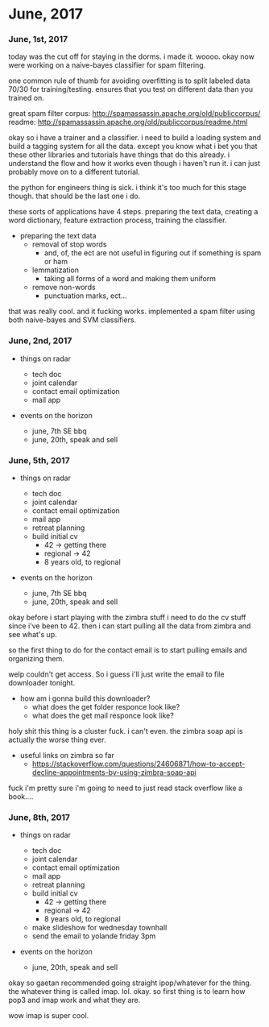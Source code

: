 # June, 2017

### June, 1st, 2017

today was the cut off for staying in the dorms. i made it. woooo. okay now were working on a naive-bayes classifier for spam filtering.

one common rule of thumb for avoiding overfitting is to split labeled data 70/30 for training/testing. ensures that you test on different data than you trained on.

great spam filter corpus: http://spamassassin.apache.org/old/publiccorpus/
readme: http://spamassassin.apache.org/old/publiccorpus/readme.html

okay so i have a trainer and a classifier. i need to build a loading system and build a tagging system for all the data. except you know what i bet you that these other libraries and tutorials have things that do this already. i understand the flow and how it works even though i haven't run it. i can just probably move on to a different tutorial.

the python for engineers thing is sick. i think it's too much for this stage though. that should be the last one i do. 

these sorts of applications have 4 steps. preparing the text data, creating a word dictionary, feature extraction process, training the classifier.

* preparing the text data
	* removal of stop words
		* and, of, the ect are not useful in figuring out if something is spam or ham
	* lemmatization
		* taking all forms of a word and making them uniform
	* remove non-words
		* punctuation marks, ect...

that was really cool. and it fucking works. implemented a spam filter using both naive-bayes and SVM classifiers.

### June, 2nd, 2017

* things on radar
	* tech doc
	* joint calendar
	* contact email optimization
	* mail app

* events on the horizon
	* june, 7th SE bbq
	* june, 20th, speak and sell

### June, 5th, 2017

* things on radar
	* tech doc
	* joint calendar
	* contact email optimization
	* mail app
	* retreat planning
	* build initial cv
		* 42 -> getting there
		* regional -> 42
		* 8 years old, to regional

* events on the horizon
	* june, 7th SE bbq
	* june, 20th, speak and sell

okay before i start playing with the zimbra stuff i need to do the cv stuff since i've been to 42. then i can start pulling all the data from zimbra and see what's up.

so the first thing to do for the contact email is to start pulling emails and organizing them.

welp couldn't get access. So i guess i'll just write the email to file downloader tonight.

* how am i gonna build this downloader?
	* what does the get folder responce look like?		
	* what does the get mail responce look like?

holy shit this thing is a cluster fuck. i can't even. the zimbra soap api is actually the worse thing ever. 

* useful links on zimbra so far
	* https://stackoverflow.com/questions/24606871/how-to-accept-decline-appointments-by-using-zimbra-soap-api

fuck i'm pretty sure i'm going to need to just read stack overflow like a book....

### June, 8th, 2017

* things on radar
	* tech doc
	* joint calendar
	* contact email optimization
	* mail app
	* retreat planning
	* build initial cv
		* 42 -> getting there
		* regional -> 42
		* 8 years old, to regional
	* make slideshow for wednesday townhall
	* send the email to yolande friday 3pm

* events on the horizon
	* june, 20th, speak and sell

okay so gaetan recommended going straight ipop/whatever for the thing. the whatever thing is called imap. lol. okay. so first thing is to learn how pop3 and imap work and what they are.

wow imap is super cool.























